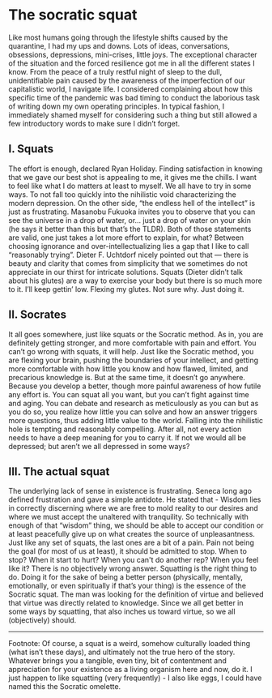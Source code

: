 # The socratic squat

Like most humans going through the lifestyle shifts caused by the quarantine, I had my ups and downs. Lots of ideas, conversations, obsessions, depressions, mini-crises, little joys. The exceptional character of the situation and the forced resilience got me in all the different states I know. From the peace of a truly restful night of sleep to the dull, unidentifiable pain caused by the awareness of the imperfection of our capitalistic world, I navigate life. I considered complaining about how this specific time of the pandemic was bad timing to conduct the laborious task of writing down my own operating principles. In typical fashion, I immediately shamed myself for considering such a thing but still allowed a few introductory words to make sure I didn’t forget.

## I. Squats

The effort is enough, declared Ryan Holiday. Finding satisfaction in knowing that we gave our best shot is appealing to me, it gives me the chills. I want to feel like what I do matters at least to myself. We all have to try in some ways. To not fall too quickly into the nihilistic void characterizing the modern depression. On the other side, “the endless hell of the intellect” is just as frustrating. Masanobu Fukuoka invites you to observe that you can see the universe in a drop of water, or… just a drop of water on your skin (he says it better than this but that’s the TLDR). Both of those statements are valid, one just takes a lot more effort to explain, for what? Between choosing ignorance and over-intellectualizing lies a gap that I like to call “reasonably trying”. Dieter F. Uchtdorf nicely pointed out that — there is beauty and clarity that comes from simplicity that we sometimes do not appreciate in our thirst for intricate solutions. Squats (Dieter didn’t talk about his glutes) are a way to exercise your body but there is so much more to it. I’ll keep gettin’ low. Flexing my glutes. Not sure why. Just doing it.

## II. Socrates

It all goes somewhere, just like squats or the Socratic method. As in, you are definitely getting stronger, and more comfortable with pain and effort. You can’t go wrong with squats, it will help. Just like the Socratic method, you are flexing your brain, pushing the boundaries of your intellect, and getting more comfortable with how little you know and how flawed, limited, and precarious knowledge is. But at the same time, it doesn’t go anywhere. Because you develop a better, though more painful awareness of how futile any effort is. You can squat all you want, but you can’t fight against time and aging. You can debate and research as meticulously as you can but as you do so, you realize how little you can solve and how an answer triggers more questions, thus adding little value to the world. Falling into the nihilistic hole is tempting and reasonably compelling. After all, not every action needs to have a deep meaning for you to carry it. If not we would all be depressed; but aren’t we all depressed in some ways?

## III. The actual squat

The underlying lack of sense in existence is frustrating. Seneca long ago defined frustration and gave a simple antidote. He stated that - Wisdom lies in correctly discerning where we are free to mold reality to our desires and where we must accept the unaltered with tranquility. So technically with enough of that “wisdom” thing, we should be able to accept our condition or at least peacefully give up on what creates the source of unpleasantness. Just like any set of squats, the last ones are a bit of a pain. Pain not being the goal (for most of us at least), it should be admitted to stop. When to stop? When it start to hurt? When you can't do another rep? When you feel like it? There is no objectively wrong answer. Squatting is the right thing to do. Doing it for the sake of being a better person (physically, mentally, emotionally, or even spiritually if that’s your thing) is the essence of the Socratic squat. The man was looking for the definition of virtue and believed that virtue was directly related to knowledge. Since we all get better in some ways by squatting, that also inches us toward virtue, so we all (objectively) should.

* * *

Footnote: Of course, a squat is a weird, somehow culturally loaded thing (what isn’t these days), and ultimately not the true hero of the story. Whatever brings you a tangible, even tiny, bit of contentment and appreciation for your existence as a living organism here and now, do it. I just happen to like squatting (very frequently) - I also like eggs, I could have named this the Socratic omelette.
